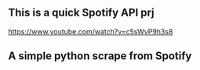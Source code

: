 ## This is a quick Spotify API prj

https://www.youtube.com/watch?v=c5sWvP9h3s8

## A simple python scrape from Spotify
